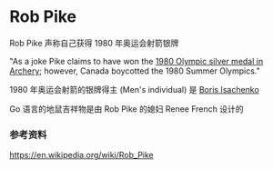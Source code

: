 # Rob Pike



Rob Pike 声称自己获得 1980 年奥运会射箭银牌

"As a joke Pike claims to have won the [1980 Olympic silver medal in Archery](http://en.wikipedia.org/wiki/Archery_at_the_1980_Summer_Olympics); however, Canada boycotted the 1980 Summer Olympics."

1980 年奥运会射箭的银牌得主 (Men's individual) 是 [Boris Isachenko](http://en.wikipedia.org/wiki/Boris_Isachenko)

Go 语言的地鼠吉祥物是由 Rob Pike 的媳妇 Renee French 设计的



### 参考资料

https://en.wikipedia.org/wiki/Rob_Pike